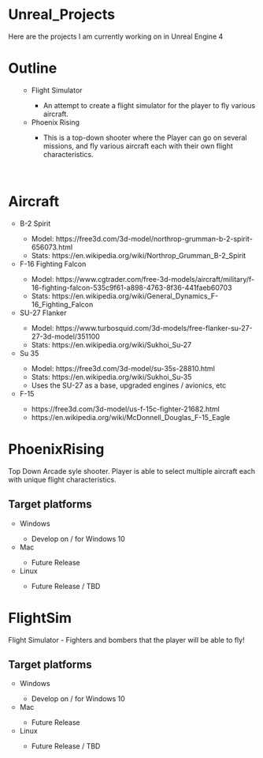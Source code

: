 # Unreal_Projects
Here are the projects I am currently working on in Unreal Engine 4
# Outline
<ul style="list-style-type:circle">
    <ul>
	<li>Flight Simulator</li>
	    <ul>
		  <li>An attempt to create a flight simulator for the player to fly various aircraft. </li>
	    </ul>
	<li>Phoenix Rising</li>
	    <ul>
	      <li>This is a top-down shooter where the Player can go on several missions, and fly various aircraft each with their own flight characteristics.  </li>
	    </ul>
	</ul>
</ul> 
<br>

# Aircraft
<ul style="list-style-type:circle">
  <li>B-2 Spirit</li>
    <ul>
	<li>Model: https://free3d.com/3d-model/northrop-grumman-b-2-spirit-656073.html</li>
	<li>Stats: https://en.wikipedia.org/wiki/Northrop_Grumman_B-2_Spirit  </li>
	</ul>
  <li>F-16 Fighting Falcon</li>
    <ul style="list-style-type:circle">
	<li>Model: https://www.cgtrader.com/free-3d-models/aircraft/military/f-16-fighting-falcon-535c9f61-a898-4763-8f36-441faeb60703</li>
	<li>Stats: https://en.wikipedia.org/wiki/General_Dynamics_F-16_Fighting_Falcon </li>
	</ul>
  <li>SU-27 Flanker </li>
    <ul style="list-style-type:circle">
	<li>Model: https://www.turbosquid.com/3d-models/free-flanker-su-27-27-3d-model/351100</li>
	<li>Stats: https://en.wikipedia.org/wiki/Sukhoi_Su-27</li>
	</ul>
  <li>Su 35</li>
    <ul style="list-style-type:circle">
	 <li>Model: https://free3d.com/3d-model/su-35s-28810.html</li>
	 <li>Stats: https://en.wikipedia.org/wiki/Sukhoi_Su-35</li>
	 <li>Uses the SU-27 as a base, upgraded engines / avionics, etc</li>
	</ul>
  <li>F-15 </li>
    <ul style="list-style-type:circle">
	  <li>https://free3d.com/3d-model/us-f-15c-fighter-21682.html</li>
	  <li>https://en.wikipedia.org/wiki/McDonnell_Douglas_F-15_Eagle</li>
	</ul>
</ul>


# PhoenixRising

Top Down Arcade syle shooter. Player is able to select multiple aircraft each with unique flight characteristics.

## Target platforms
<ul style="list-style-type:circle">
  <li>Windows</li>
    <ul>
    <li>Develop on / for Windows 10</li>
    </ul>
  <li>Mac</li>
    <ul>
    <li>Future Release</li>
    </ul>
  <li>Linux</li>
    <ul>
    <li>Future Release / TBD</li>
    </ul>	
</ul>

# FlightSim

Flight Simulator - Fighters and bombers that the player will be able to fly!

## Target platforms
<ul style="list-style-type:circle">
  <li>Windows</li>
    <ul>
    <li>Develop on / for Windows 10</li>
    </ul>
  <li>Mac</li>
    <ul>
    <li>Future Release</li>
    </ul>
  <li>Linux</li>
    <ul>
    <li>Future Release / TBD</li>
    </ul>	
</ul>
